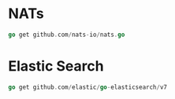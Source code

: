 # NATs
```go
go get github.com/nats-io/nats.go
```
# Elastic Search
```go
go get github.com/elastic/go-elasticsearch/v7
```